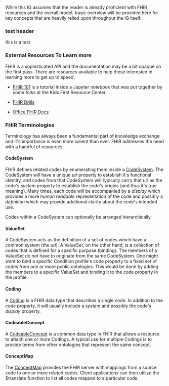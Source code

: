 While this IG assumes that the reader is already proficient with FHIR resources and the overall model, basic overview will be provided here for key concepts that are heavily relied upon throughout the IG itself. 

### test header
this is a test

### External Resources To Learn more
FHIR is a sophisticated API and the documentation may be a bit opaque on the first pass. There are resources available to help those interested in learning more to get up to speed.

* [FHIR 101](https://github.com/NIH-NCPI/fhir-101) is a tutorial inside a Jupyter notebook that was put together by some folks at the Kids First Resource Center. 

* [FHIR Drills](https://fhir-drills.github.io/index.html) 

* [Office FHIR Docs](https://hl7.org/fhir/) 

### FHIR Terminologies
Terminology has always been a fundamental part of knowledge exchange and it's importance is even more salient than ever. FHIR addresses the need with a handful of resources: 

#### CodeSystem
FHIR defines related codes by enumerating them inside a [CodeSystem](https://hl7.org/fhir/codesystem.html). The CodeSystem will have a unique _url_ property to establish it's functional identity, and codes from that CodeSystem will typically carry that url as the code's _system_ property to establish the code's origins (and thus it's true meaning). Many times, each code will be accompanied by a _display_ which provides a more _human readable_ representation of the code and possibly a _definition_ which may provide additional clarity about the code's intended use. 

Codes within a CodeSystem can optionally be arranged hierarchically. 

#### ValueSet
A CodeSystem acts as the definition of a set of codes which have a common system (the _url_). A ValueSet, on the other hand, is a collection of codes that is defined for a specific purpose (binding). The members of a ValueSet do not have to originate from the same CodeSystem. One might want to bind a specific Condition profile's code property to a fixed set of codes from one or more public ontologies. This would be done by adding the members to a specific ValueSet and binding it to the code property in the profile. 

#### Coding
A [Coding](https://hl7.org/fhir/datatypes.html#Coding) is a FHIR data type that describes a single code. In addition to the _code_ property, it will usually include a _system_ and possibly the code's _display_ property. 

#### CodeableConcept
A [CodeableConcept](https://hl7.org/fhir/datatypes.html#CodeableConcept) is a common data type in FHIR that allows a resource to attach one or more Codings. A typical use for multiple Codings is to provide terms from other ontologies that represent the same concept. 

#### ConceptMap
The [ConceptMap](https://hl7.org/fhir/conceptmap.html) provides the FHIR server with mappings from a source code to one or more related codes. Client applications can then utilize the $translate function to list all codes mapped to a particular code. 

